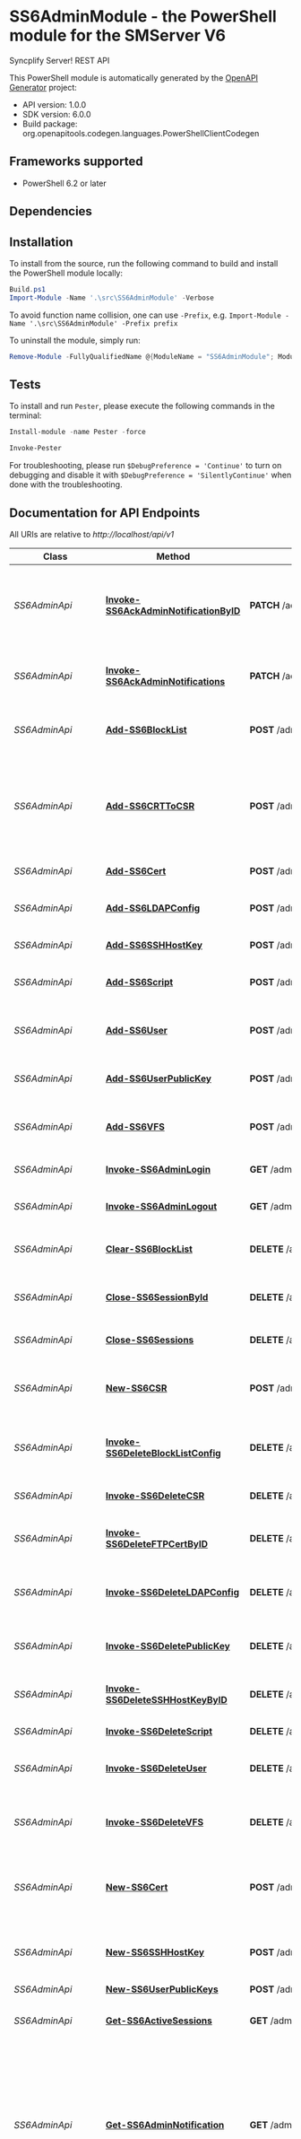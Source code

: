 # SS6AdminModule - the PowerShell module for the SMServer V6

Syncplify Server! REST API

This PowerShell module is automatically generated by the [OpenAPI Generator](https://openapi-generator.tech) project:

- API version: 1.0.0
- SDK version: 6.0.0
- Build package: org.openapitools.codegen.languages.PowerShellClientCodegen

<a name="frameworks-supported"></a>
## Frameworks supported
- PowerShell 6.2 or later

<a name="dependencies"></a>
## Dependencies

<a name="installation"></a>
## Installation


To install from the source, run the following command to build and install the PowerShell module locally:
```powershell
Build.ps1
Import-Module -Name '.\src\SS6AdminModule' -Verbose
```

To avoid function name collision, one can use `-Prefix`, e.g. `Import-Module -Name '.\src\SS6AdminModule' -Prefix prefix`

To uninstall the module, simply run:
```powershell
Remove-Module -FullyQualifiedName @{ModuleName = "SS6AdminModule"; ModuleVersion = "6.0.0"}
```

<a name="tests"></a>
## Tests

To install and run `Pester`, please execute the following commands in the terminal:

```powershell
Install-module -name Pester -force

Invoke-Pester
```

For troubleshooting, please run `$DebugPreference = 'Continue'` to turn on debugging and disable it with `$DebugPreference = 'SilentlyContinue'` when done with the troubleshooting.

## Documentation for API Endpoints

All URIs are relative to *http://localhost/api/v1*

Class | Method | HTTP request | Description
------------ | ------------- | ------------- | -------------
*SS6AdminApi* | [**Invoke-SS6AckAdminNotificationByID**](docs/SS6AdminApi.md#Invoke-SS6AckAdminNotificationByID) | **PATCH** /adm/notifications/{id}/ack | Mark as read the notification with the specicied ID for the logged in admin
*SS6AdminApi* | [**Invoke-SS6AckAdminNotifications**](docs/SS6AdminApi.md#Invoke-SS6AckAdminNotifications) | **PATCH** /adm/notifications/ack | Mark as read all the unread notification for the logged in admin
*SS6AdminApi* | [**Add-SS6BlockList**](docs/SS6AdminApi.md#Add-SS6BlockList) | **POST** /adm/blocklist | Adds a new BlockList for the logged in admin
*SS6AdminApi* | [**Add-SS6CRTToCSR**](docs/SS6AdminApi.md#Add-SS6CRTToCSR) | **POST** /adm/csr/{id} | Takes an existing CSR and adds the CRT to it to create an actual certificate, and deletes the CSR
*SS6AdminApi* | [**Add-SS6Cert**](docs/SS6AdminApi.md#Add-SS6Cert) | **POST** /adm/certs | Adds a new certificate
*SS6AdminApi* | [**Add-SS6LDAPConfig**](docs/SS6AdminApi.md#Add-SS6LDAPConfig) | **POST** /adm/ldapconfig | Adds a new LDAPConfig for the logged in admin
*SS6AdminApi* | [**Add-SS6SSHHostKey**](docs/SS6AdminApi.md#Add-SS6SSHHostKey) | **POST** /adm/sshhostkeys | Adds a new ssh host key
*SS6AdminApi* | [**Add-SS6Script**](docs/SS6AdminApi.md#Add-SS6Script) | **POST** /adm/script | Adds a new script for the logged in admin
*SS6AdminApi* | [**Add-SS6User**](docs/SS6AdminApi.md#Add-SS6User) | **POST** /adm/users | Adds a new user for the logged in admin
*SS6AdminApi* | [**Add-SS6UserPublicKey**](docs/SS6AdminApi.md#Add-SS6UserPublicKey) | **POST** /adm/users/{id}/pubkeys | Add a public key for the user identified by id
*SS6AdminApi* | [**Add-SS6VFS**](docs/SS6AdminApi.md#Add-SS6VFS) | **POST** /adm/vfs | Adds a new VFS for the logged in admin
*SS6AdminApi* | [**Invoke-SS6AdminLogin**](docs/SS6AdminApi.md#Invoke-SS6AdminLogin) | **GET** /adm/login/{vsiteID} | Login function for an Admin user
*SS6AdminApi* | [**Invoke-SS6AdminLogout**](docs/SS6AdminApi.md#Invoke-SS6AdminLogout) | **GET** /adm/logout | Logout functions for an Admin user
*SS6AdminApi* | [**Clear-SS6BlockList**](docs/SS6AdminApi.md#Clear-SS6BlockList) | **DELETE** /adm/blocklist | Remove all the elements from the blocklist
*SS6AdminApi* | [**Close-SS6SessionById**](docs/SS6AdminApi.md#Close-SS6SessionById) | **DELETE** /adm/sessions/{id} | Close the active session with the specified id
*SS6AdminApi* | [**Close-SS6Sessions**](docs/SS6AdminApi.md#Close-SS6Sessions) | **DELETE** /adm/sessions | Close all the active sessions
*SS6AdminApi* | [**New-SS6CSR**](docs/SS6AdminApi.md#New-SS6CSR) | **POST** /adm/csr | Creates a brand new CSR and its associated private key
*SS6AdminApi* | [**Invoke-SS6DeleteBlockListConfig**](docs/SS6AdminApi.md#Invoke-SS6DeleteBlockListConfig) | **DELETE** /adm/blocklist/{id} | Deletes the BlockList configuration identified by id
*SS6AdminApi* | [**Invoke-SS6DeleteCSR**](docs/SS6AdminApi.md#Invoke-SS6DeleteCSR) | **DELETE** /adm/csr/{id} | Deletes the CSR identified by id
*SS6AdminApi* | [**Invoke-SS6DeleteFTPCertByID**](docs/SS6AdminApi.md#Invoke-SS6DeleteFTPCertByID) | **DELETE** /adm/certs/{id} | Deletes the ftp certificate with the given ID
*SS6AdminApi* | [**Invoke-SS6DeleteLDAPConfig**](docs/SS6AdminApi.md#Invoke-SS6DeleteLDAPConfig) | **DELETE** /adm/ldapconfig/{id} | Deletes the LDAP configuration identified by id
*SS6AdminApi* | [**Invoke-SS6DeletePublicKey**](docs/SS6AdminApi.md#Invoke-SS6DeletePublicKey) | **DELETE** /adm/users/{id}/pubkeys/{keyID} | Deletes the public key identified by keyID
*SS6AdminApi* | [**Invoke-SS6DeleteSSHHostKeyByID**](docs/SS6AdminApi.md#Invoke-SS6DeleteSSHHostKeyByID) | **DELETE** /adm/sshhostkeys/{id} | Deletes the ftp ssh host key with the given ID
*SS6AdminApi* | [**Invoke-SS6DeleteScript**](docs/SS6AdminApi.md#Invoke-SS6DeleteScript) | **DELETE** /adm/script/{id} | Deletes the Script by id
*SS6AdminApi* | [**Invoke-SS6DeleteUser**](docs/SS6AdminApi.md#Invoke-SS6DeleteUser) | **DELETE** /adm/users/{id} | Deletes the admin user identified by id
*SS6AdminApi* | [**Invoke-SS6DeleteVFS**](docs/SS6AdminApi.md#Invoke-SS6DeleteVFS) | **DELETE** /adm/vfs/{id} | Deletes the Virtual File System identified by id
*SS6AdminApi* | [**New-SS6Cert**](docs/SS6AdminApi.md#New-SS6Cert) | **POST** /adm/certs/generator | Generates a new cert and adds it to server certificate collection
*SS6AdminApi* | [**New-SS6SSHHostKey**](docs/SS6AdminApi.md#New-SS6SSHHostKey) | **POST** /adm/sshhostkeys/generator | Generates a new ssh host key and adds it to server configuration
*SS6AdminApi* | [**New-SS6UserPublicKeys**](docs/SS6AdminApi.md#New-SS6UserPublicKeys) | **POST** /adm/users/{id}/pubkeys/generator | 
*SS6AdminApi* | [**Get-SS6ActiveSessions**](docs/SS6AdminApi.md#Get-SS6ActiveSessions) | **GET** /adm/sessions | Retrieves active sessions for all nodes
*SS6AdminApi* | [**Get-SS6AdminNotification**](docs/SS6AdminApi.md#Get-SS6AdminNotification) | **GET** /adm/notifications | Search notifications, the resulted are ordering based on the ""created"" fiels, the most recent first. Notifications that have already been read will be automatically excluded
*SS6AdminApi* | [**Get-SS6AdminNotificationByID**](docs/SS6AdminApi.md#Get-SS6AdminNotificationByID) | **GET** /adm/notifications/{id} | Returns the notification with the specicied ID
*SS6AdminApi* | [**Get-SS6AdminProfile**](docs/SS6AdminApi.md#Get-SS6AdminProfile) | **GET** /adm/profile | Returns the profile for the logged in admin
*SS6AdminApi* | [**Get-SS6BlockListConfig**](docs/SS6AdminApi.md#Get-SS6BlockListConfig) | **GET** /adm/blocklist/{id} | Retrieves the BlockList configuration identified by id for this admin
*SS6AdminApi* | [**Get-SS6BlockLists**](docs/SS6AdminApi.md#Get-SS6BlockLists) | **GET** /adm/blocklist | Retrieves blocklist objects for the logged in admin
*SS6AdminApi* | [**Get-SS6CSR**](docs/SS6AdminApi.md#Get-SS6CSR) | **GET** /adm/csr/{id} | Retrieves the CSR identified by id
*SS6AdminApi* | [**Get-SS6CSRs**](docs/SS6AdminApi.md#Get-SS6CSRs) | **GET** /adm/csr | Retrieves pre-generated certificate signing requests
*SS6AdminApi* | [**Get-SS6CertByID**](docs/SS6AdminApi.md#Get-SS6CertByID) | **GET** /adm/certs/{id} | Retrieves the certificate with the given ID
*SS6AdminApi* | [**Get-SS6Certs**](docs/SS6AdminApi.md#Get-SS6Certs) | **GET** /adm/certs | Retrieves certificates for the logged in admin
*SS6AdminApi* | [**Get-SS6GlobalStats**](docs/SS6AdminApi.md#Get-SS6GlobalStats) | **GET** /adm/stats/global | Retrieves aggregate statistics for all nodes
*SS6AdminApi* | [**Get-SS6LDAPConfig**](docs/SS6AdminApi.md#Get-SS6LDAPConfig) | **GET** /adm/ldapconfig/{id} | Retrieves the LDAP configuration identified by id for this admin
*SS6AdminApi* | [**Get-SS6LDAPConfigs**](docs/SS6AdminApi.md#Get-SS6LDAPConfigs) | **GET** /adm/ldapconfig | Retrieves LDAP configurations for the logged in admin
*SS6AdminApi* | [**Get-SS6SSHHostKeyByID**](docs/SS6AdminApi.md#Get-SS6SSHHostKeyByID) | **GET** /adm/sshhostkeys/{id} | Retrieves the ssh host key with the given ID
*SS6AdminApi* | [**Get-SS6SSHHostKeys**](docs/SS6AdminApi.md#Get-SS6SSHHostKeys) | **GET** /adm/sshhostkeys | Retrieves SSH host keys for the virtual site of the logged in admin
*SS6AdminApi* | [**Get-SS6Scrips**](docs/SS6AdminApi.md#Get-SS6Scrips) | **GET** /adm/script/{id} | Retrieves the Script identified by id for this admin
*SS6AdminApi* | [**Get-SS6Scripts**](docs/SS6AdminApi.md#Get-SS6Scripts) | **GET** /adm/script | Retrieves scripts for the logged in admin
*SS6AdminApi* | [**Get-SS6StatsSinceLastStart**](docs/SS6AdminApi.md#Get-SS6StatsSinceLastStart) | **GET** /adm/stats/sincestart | Retrieves aggregate statistics for all nodes since last start
*SS6AdminApi* | [**Get-SS6SystemProperties**](docs/SS6AdminApi.md#Get-SS6SystemProperties) | **GET** /adm/systemprops | Retrieves system properties for each node
*SS6AdminApi* | [**Get-SS6User**](docs/SS6AdminApi.md#Get-SS6User) | **GET** /adm/users/{id} | Retrieves the user identified by id for this admin
*SS6AdminApi* | [**Get-SS6UserPublicKeyByID**](docs/SS6AdminApi.md#Get-SS6UserPublicKeyByID) | **GET** /adm/users/{id}/pubkeys/{keyID} | Retrieves the public keys with the specified keyID
*SS6AdminApi* | [**Get-SS6UserPublicKeys**](docs/SS6AdminApi.md#Get-SS6UserPublicKeys) | **GET** /adm/users/{id}/pubkeys | Retrieves the public keys for the user identified by id
*SS6AdminApi* | [**Get-SS6Users**](docs/SS6AdminApi.md#Get-SS6Users) | **GET** /adm/users | Retrieves users for the logged in admin
*SS6AdminApi* | [**Get-SS6VFS**](docs/SS6AdminApi.md#Get-SS6VFS) | **GET** /adm/vfs/{id} | Retrieves the Virtual File System identified by id for this admin
*SS6AdminApi* | [**Get-SS6VFSs**](docs/SS6AdminApi.md#Get-SS6VFSs) | **GET** /adm/vfs | Retrieves virtual file systems for the logged in admin
*SS6AdminApi* | [**Get-SS6VsiteConfig**](docs/SS6AdminApi.md#Get-SS6VsiteConfig) | **GET** /adm/srvconfig | Retrieves the configuration for the virtual site that belongs to the logged in admin
*SS6AdminApi* | [**Invoke-SS6ParchVsiteConfig**](docs/SS6AdminApi.md#Invoke-SS6ParchVsiteConfig) | **PATCH** /adm/srvconfig | Partial update the configuration for the virtual site that belongs to the logged in admin. Partial update is not supported for sub-structs such as SSHConfig, FTPConfig etc. You have to pass the whole sub-struct
*SS6AdminApi* | [**Invoke-SS6PatchLDAPConfig**](docs/SS6AdminApi.md#Invoke-SS6PatchLDAPConfig) | **PATCH** /adm/ldapconfig/{id} | Partial updates for the LDAP configuration identified by id
*SS6AdminApi* | [**Invoke-SS6PatchScript**](docs/SS6AdminApi.md#Invoke-SS6PatchScript) | **PATCH** /adm/script/{id} | Partial update for the script identified by id
*SS6AdminApi* | [**Invoke-SS6PatchUser**](docs/SS6AdminApi.md#Invoke-SS6PatchUser) | **PATCH** /adm/users/{id} | Partial update for the user identified by id
*SS6AdminApi* | [**Invoke-SS6PatchVFS**](docs/SS6AdminApi.md#Invoke-SS6PatchVFS) | **PATCH** /adm/vfs/{id} | Partial update for the Virtual File System identified by id
*SS6AdminApi* | [**Update-SS6AdminPassword**](docs/SS6AdminApi.md#Update-SS6AdminPassword) | **PUT** /adm/password | Updates the password for the logged in admin
*SS6AdminApi* | [**Update-SS6LDAPConfig**](docs/SS6AdminApi.md#Update-SS6LDAPConfig) | **PUT** /adm/ldapconfig/{id} | Updates the LDAP configuration identified by id
*SS6AdminApi* | [**Update-SS6Script**](docs/SS6AdminApi.md#Update-SS6Script) | **PUT** /adm/script/{id} | Updates the Script identified by id
*SS6AdminApi* | [**Update-SS6User**](docs/SS6AdminApi.md#Update-SS6User) | **PUT** /adm/users/{id} | Updates the user identified by id
*SS6AdminApi* | [**Update-SS6VFS**](docs/SS6AdminApi.md#Update-SS6VFS) | **PUT** /adm/vfs/{id} | Updates the Virtual File System identified by id
*SS6AdminApi* | [**Update-SS6VsiteConfig**](docs/SS6AdminApi.md#Update-SS6VsiteConfig) | **PUT** /adm/srvconfig | Updates the configuration for the virtual site that belongs to the logged in admin
*SS6AdminApi* | [**Update-SS6VsiteConfigMode**](docs/SS6AdminApi.md#Update-SS6VsiteConfigMode) | **PATCH** /adm/srvconfig/{mode} | Updates the configuration mode for the virtual site that belongs to the logged in admin
*SS6MiscApi* | [**Get-SS6Version**](docs/SS6MiscApi.md#Get-SS6Version) | **GET** /version | Get version details
*SS6ResourcesApi* | [**Get-SS6VSiteDisclaimer**](docs/SS6ResourcesApi.md#Get-SS6VSiteDisclaimer) | **GET** /res/disclaimer/{vsiteID} | 
*SS6ResourcesApi* | [**Get-SS6VSiteLogo**](docs/SS6ResourcesApi.md#Get-SS6VSiteLogo) | **GET** /res/logo/{vsiteID} | 
*SS6SetupApi* | [**New-SS6SA**](docs/SS6SetupApi.md#New-SS6SA) | **POST** /superadmin | Create the default super admin with id ""sa""
*SS6SetupApi* | [**Get-SS6SetupQRCodePng**](docs/SS6SetupApi.md#Get-SS6SetupQRCodePng) | **GET** /qr.png | Get the QR code png
*SS6SetupApi* | [**Get-SS6SetupRandomBase32**](docs/SS6SetupApi.md#Get-SS6SetupRandomBase32) | **GET** /randombase32/{length} | Get a random base32 string
*SS6SetupApi* | [**Get-SS6SetupRandomName**](docs/SS6SetupApi.md#Get-SS6SetupRandomName) | **GET** /randomname | Get a random name
*SS6SetupApi* | [**Invoke-SS6Googleauthenticatortest**](docs/SS6SetupApi.md#Invoke-SS6Googleauthenticatortest) | **GET** /googleauthenticatortest/{secret}/{token} | Test a google Authenticator token with explicit secret
*SS6SetupApi* | [**Join-SS6HANode**](docs/SS6SetupApi.md#Join-SS6HANode) | **POST** /hajoin | Join this node to an HA setup
*SS6SetupApi* | [**Set-SS6Node**](docs/SS6SetupApi.md#Set-SS6Node) | **POST** /node | Configure the node
*SS6SetupApi* | [**Set-SS6SSC**](docs/SS6SetupApi.md#Set-SS6SSC) | **POST** /ssc | Check the security code
*SS6SuperAdminApi* | [**Invoke-SS6AckSaNotificationByID**](docs/SS6SuperAdminApi.md#Invoke-SS6AckSaNotificationByID) | **PATCH** /sa/notifications/{id}/ack | Mark as read the notification with the specicied ID for the logged in super admin
*SS6SuperAdminApi* | [**Invoke-SS6AckSaNotifications**](docs/SS6SuperAdminApi.md#Invoke-SS6AckSaNotifications) | **PATCH** /sa/notifications/ack | Mark as read all the unread notification for the logged in super admin
*SS6SuperAdminApi* | [**Invoke-SS6ActivateLicenseOffline**](docs/SS6SuperAdminApi.md#Invoke-SS6ActivateLicenseOffline) | **POST** /sa/license/activaction/offline | Activate a license in offline mode
*SS6SuperAdminApi* | [**Invoke-SS6ActivateLicenseOnline**](docs/SS6SuperAdminApi.md#Invoke-SS6ActivateLicenseOnline) | **POST** /sa/license/activaction/online | Activate the given license code
*SS6SuperAdminApi* | [**Add-SS6Admin**](docs/SS6SuperAdminApi.md#Add-SS6Admin) | **POST** /sa/vsites/{id}/adm | Adds a new admin for the specified virtual site
*SS6SuperAdminApi* | [**Add-SS6NodeCRTToCSR**](docs/SS6SuperAdminApi.md#Add-SS6NodeCRTToCSR) | **POST** /sa/nodecsr/{id} | Takes an existing CSR and adds the CRT to it to create an actual certificate, and deletes the CSR
*SS6SuperAdminApi* | [**Add-SS6NodeCertificate**](docs/SS6SuperAdminApi.md#Add-SS6NodeCertificate) | **POST** /sa/nodecerts | Adds a new node certificate, a restart is required to load it
*SS6SuperAdminApi* | [**Add-SS6SuperAdmin**](docs/SS6SuperAdminApi.md#Add-SS6SuperAdmin) | **POST** /sa/superadmin | Adds a new SuperAdmin
*SS6SuperAdminApi* | [**Add-SS6Vsite**](docs/SS6SuperAdminApi.md#Add-SS6Vsite) | **POST** /sa/vsites | Adds a new virtual site
*SS6SuperAdminApi* | [**New-SS6NodeCSR**](docs/SS6SuperAdminApi.md#New-SS6NodeCSR) | **POST** /sa/nodecsr | Creates a brand new CSR and its associated private key
*SS6SuperAdminApi* | [**Invoke-SS6DeactivateLicense**](docs/SS6SuperAdminApi.md#Invoke-SS6DeactivateLicense) | **GET** /sa/license/deactivaction | Deactivate a license
*SS6SuperAdminApi* | [**Invoke-SS6DeleteAdmin**](docs/SS6SuperAdminApi.md#Invoke-SS6DeleteAdmin) | **DELETE** /sa/vsites/{id}/adm/{adminID} | Deletes the admin identified by adminID for this virtual site
*SS6SuperAdminApi* | [**Invoke-SS6DeleteNodeCSR**](docs/SS6SuperAdminApi.md#Invoke-SS6DeleteNodeCSR) | **DELETE** /sa/nodecsr/{id} | Deletes the node CSR identified by id
*SS6SuperAdminApi* | [**Invoke-SS6DeleteNodeCertificate**](docs/SS6SuperAdminApi.md#Invoke-SS6DeleteNodeCertificate) | **DELETE** /sa/nodecerts/{id} | Deletes the node identified by id, a restart is required to apply the change
*SS6SuperAdminApi* | [**Invoke-SS6DeleteSuperAdminByID**](docs/SS6SuperAdminApi.md#Invoke-SS6DeleteSuperAdminByID) | **DELETE** /sa/superadmin/{id} | Deletes the SuperAdmin user identified by id
*SS6SuperAdminApi* | [**Invoke-SS6DeleteVsite**](docs/SS6SuperAdminApi.md#Invoke-SS6DeleteVsite) | **DELETE** /sa/vsites/{id} | Deletes the virtual site identified by id
*SS6SuperAdminApi* | [**New-SS6NodeCert**](docs/SS6SuperAdminApi.md#New-SS6NodeCert) | **POST** /sa/nodecerts/generator | creates a brand new CERTIFICATE and its associated private key
*SS6SuperAdminApi* | [**Get-SS6Admin**](docs/SS6SuperAdminApi.md#Get-SS6Admin) | **GET** /sa/vsites/{id}/adm/{adminID} | Retrieves the admin identified by adminID for this virtual site
*SS6SuperAdminApi* | [**Get-SS6Admins**](docs/SS6SuperAdminApi.md#Get-SS6Admins) | **GET** /sa/vsites/{id}/adm | Retrieves the admins for the specified virtual site
*SS6SuperAdminApi* | [**Get-SS6AvailableBindings**](docs/SS6SuperAdminApi.md#Get-SS6AvailableBindings) | **GET** /sa/bindinghelper | Retrieves the available bindings
*SS6SuperAdminApi* | [**Get-SS6GlobalConfig**](docs/SS6SuperAdminApi.md#Get-SS6GlobalConfig) | **GET** /sa/globalconfig | Retrieves the global configuration
*SS6SuperAdminApi* | [**Get-SS6License**](docs/SS6SuperAdminApi.md#Get-SS6License) | **GET** /sa/license | Return the details about the activated license, if any. If not license is activated this API will return a NotFound (404) error
*SS6SuperAdminApi* | [**Get-SS6LicenseMaintenance**](docs/SS6SuperAdminApi.md#Get-SS6LicenseMaintenance) | **GET** /sa/license/maintenance | Return the details about the activate maintenance for this license, if any. If not maintenance is active this API will return a NotFound (404) error
*SS6SuperAdminApi* | [**Get-SS6Node**](docs/SS6SuperAdminApi.md#Get-SS6Node) | **GET** /sa/node | Retrieves the node
*SS6SuperAdminApi* | [**Get-SS6NodeCSR**](docs/SS6SuperAdminApi.md#Get-SS6NodeCSR) | **GET** /sa/nodecsr/{id} | Retrieves the node CSR identified by id
*SS6SuperAdminApi* | [**Get-SS6NodeCSRs**](docs/SS6SuperAdminApi.md#Get-SS6NodeCSRs) | **GET** /sa/nodecsr | Retrieves node pre-generated certificate signing requests
*SS6SuperAdminApi* | [**Get-SS6NodeCertifcates**](docs/SS6SuperAdminApi.md#Get-SS6NodeCertifcates) | **GET** /sa/nodecerts | Retrieves node certificates
*SS6SuperAdminApi* | [**Get-SS6NodeCertificate**](docs/SS6SuperAdminApi.md#Get-SS6NodeCertificate) | **GET** /sa/nodecerts/{id} | Retrieves the node certificate identified by id
*SS6SuperAdminApi* | [**Get-SS6Nodes**](docs/SS6SuperAdminApi.md#Get-SS6Nodes) | **GET** /sa/hanodes | Retrieves nodes, empty if this is not an HA installation
*SS6SuperAdminApi* | [**Get-SS6QRCodePng**](docs/SS6SuperAdminApi.md#Get-SS6QRCodePng) | **GET** /sa/qr.png | Get the QR code png
*SS6SuperAdminApi* | [**Get-SS6RandomBase32**](docs/SS6SuperAdminApi.md#Get-SS6RandomBase32) | **GET** /sa/randombase32/{length} | Get a random base32 string
*SS6SuperAdminApi* | [**Get-SS6RandomName**](docs/SS6SuperAdminApi.md#Get-SS6RandomName) | **GET** /sa/randomname | Get a random name
*SS6SuperAdminApi* | [**Get-SS6SaNotification**](docs/SS6SuperAdminApi.md#Get-SS6SaNotification) | **GET** /sa/notifications | Search notifications, the resulted are ordering based on the ""created"" fiels, the most recent first. Notifications that have already been read will be automatically excluded
*SS6SuperAdminApi* | [**Get-SS6SaNotificationByID**](docs/SS6SuperAdminApi.md#Get-SS6SaNotificationByID) | **GET** /sa/notifications/{id} | Returns the notification with the specicied ID
*SS6SuperAdminApi* | [**Get-SS6SuperAdminByID**](docs/SS6SuperAdminApi.md#Get-SS6SuperAdminByID) | **GET** /sa/superadmin/{id} | Retrieves the SuperAdmin configuration identified by id
*SS6SuperAdminApi* | [**Get-SS6SuperAdmins**](docs/SS6SuperAdminApi.md#Get-SS6SuperAdmins) | **GET** /sa/superadmin | Retrieves the SuperAdmin users
*SS6SuperAdminApi* | [**Get-SS6Vsite**](docs/SS6SuperAdminApi.md#Get-SS6Vsite) | **GET** /sa/vsites/{id} | Retrieves the virtual site identified by id
*SS6SuperAdminApi* | [**Get-SS6Vsites**](docs/SS6SuperAdminApi.md#Get-SS6Vsites) | **GET** /sa/vsites | Retrieves virtual sites
*SS6SuperAdminApi* | [**Invoke-SS6Googleauthenticatortestsa**](docs/SS6SuperAdminApi.md#Invoke-SS6Googleauthenticatortestsa) | **GET** /sa/googleauthenticatortest/{secret}/{token} | Test a google Authenticator token with explicit secret
*SS6SuperAdminApi* | [**Invoke-SS6ParchGlobalConfig**](docs/SS6SuperAdminApi.md#Invoke-SS6ParchGlobalConfig) | **PATCH** /sa/globalconfig | Partial update the global configuration. Partial update is not supported for sub-structs. You have to pass the whole sub-struct
*SS6SuperAdminApi* | [**Invoke-SS6PatchAdmin**](docs/SS6SuperAdminApi.md#Invoke-SS6PatchAdmin) | **PATCH** /sa/vsites/{id}/adm/{adminID} | Partial update for the admin identified by adminID for this virtual site
*SS6SuperAdminApi* | [**Invoke-SS6PatchNode**](docs/SS6SuperAdminApi.md#Invoke-SS6PatchNode) | **PATCH** /sa/node | Partial update for the node
*SS6SuperAdminApi* | [**Invoke-SS6PatchSuperAdminByID**](docs/SS6SuperAdminApi.md#Invoke-SS6PatchSuperAdminByID) | **PATCH** /sa/superadmin/{id} | Partial update for the SuperAdmin user identified by id
*SS6SuperAdminApi* | [**Invoke-SS6PatchVsite**](docs/SS6SuperAdminApi.md#Invoke-SS6PatchVsite) | **PATCH** /sa/vsites/{id} | Partial update for the virtual site identified by id
*SS6SuperAdminApi* | [**Remove-SS6HANode**](docs/SS6SuperAdminApi.md#Remove-SS6HANode) | **DELETE** /sa/hanodes/{id} | 
*SS6SuperAdminApi* | [**Request-SS6LicenseTrial**](docs/SS6SuperAdminApi.md#Request-SS6LicenseTrial) | **POST** /sa/license/activaction/trial | Request a trial license
*SS6SuperAdminApi* | [**Invoke-SS6SaBackup**](docs/SS6SuperAdminApi.md#Invoke-SS6SaBackup) | **GET** /sa/backup | Generate a backup as zip file
*SS6SuperAdminApi* | [**Invoke-SS6SaLogin**](docs/SS6SuperAdminApi.md#Invoke-SS6SaLogin) | **GET** /sa/login | Login functions for the 'sa' power-user
*SS6SuperAdminApi* | [**Invoke-SS6SaLogout**](docs/SS6SuperAdminApi.md#Invoke-SS6SaLogout) | **GET** /sa/logout | Logout functions for the 'sa' power-user
*SS6SuperAdminApi* | [**Invoke-SS6SaRestore**](docs/SS6SuperAdminApi.md#Invoke-SS6SaRestore) | **POST** /sa/restore | Restore a backup from a zip file
*SS6SuperAdminApi* | [**Start-SS6Vsite**](docs/SS6SuperAdminApi.md#Start-SS6Vsite) | **GET** /sa/vsites/{id}/start | Starts the virtual site identified by id
*SS6SuperAdminApi* | [**Stop-SS6Vsite**](docs/SS6SuperAdminApi.md#Stop-SS6Vsite) | **GET** /sa/vsites/{id}/stop | Stops the virtual site identified by id
*SS6SuperAdminApi* | [**Update-SS6Admin**](docs/SS6SuperAdminApi.md#Update-SS6Admin) | **PUT** /sa/vsites/{id}/adm/{adminID} | Updates  the admin identified by adminID for this virtual site
*SS6SuperAdminApi* | [**Update-SS6GlobalConfig**](docs/SS6SuperAdminApi.md#Update-SS6GlobalConfig) | **PUT** /sa/globalconfig | Updates the global configuration
*SS6SuperAdminApi* | [**Update-SS6Node**](docs/SS6SuperAdminApi.md#Update-SS6Node) | **PUT** /sa/node | Updates the node
*SS6SuperAdminApi* | [**Update-SS6SAPassword**](docs/SS6SuperAdminApi.md#Update-SS6SAPassword) | **PUT** /sa/password | Updates the password for the logged in super admin
*SS6SuperAdminApi* | [**Update-SS6SuperAdminByID**](docs/SS6SuperAdminApi.md#Update-SS6SuperAdminByID) | **PUT** /sa/superadmin/{id} | Update the SuperAdmin user identified by id
*SS6SuperAdminApi* | [**Update-SS6Vsite**](docs/SS6SuperAdminApi.md#Update-SS6Vsite) | **PUT** /sa/vsites/{id} | Updates the virtual site identified by id


## Documentation for Models

 - [SS6AdminModule\Model.AccountStatus](docs/AccountStatus.md)
 - [SS6AdminModule\Model.Admin](docs/Admin.md)
 - [SS6AdminModule\Model.AdminConfigObjects](docs/AdminConfigObjects.md)
 - [SS6AdminModule\Model.AdminPerm](docs/AdminPerm.md)
 - [SS6AdminModule\Model.ApiError](docs/ApiError.md)
 - [SS6AdminModule\Model.ApiResponse](docs/ApiResponse.md)
 - [SS6AdminModule\Model.AuthType](docs/AuthType.md)
 - [SS6AdminModule\Model.Authenticator](docs/Authenticator.md)
 - [SS6AdminModule\Model.BasicCustomer](docs/BasicCustomer.md)
 - [SS6AdminModule\Model.BehaviorType](docs/BehaviorType.md)
 - [SS6AdminModule\Model.Binding](docs/Binding.md)
 - [SS6AdminModule\Model.BlockListItem](docs/BlockListItem.md)
 - [SS6AdminModule\Model.CORSConfig](docs/CORSConfig.md)
 - [SS6AdminModule\Model.CSR](docs/CSR.md)
 - [SS6AdminModule\Model.CSRAllOf](docs/CSRAllOf.md)
 - [SS6AdminModule\Model.CertificateBaseFields](docs/CertificateBaseFields.md)
 - [SS6AdminModule\Model.CertificateRequest](docs/CertificateRequest.md)
 - [SS6AdminModule\Model.CertificateRequestAllOf](docs/CertificateRequestAllOf.md)
 - [SS6AdminModule\Model.CipherSuites](docs/CipherSuites.md)
 - [SS6AdminModule\Model.ErrorType](docs/ErrorType.md)
 - [SS6AdminModule\Model.EventHandler](docs/EventHandler.md)
 - [SS6AdminModule\Model.EventType](docs/EventType.md)
 - [SS6AdminModule\Model.FTPConfig](docs/FTPConfig.md)
 - [SS6AdminModule\Model.GlobalConfig](docs/GlobalConfig.md)
 - [SS6AdminModule\Model.HAVsiteStatus](docs/HAVsiteStatus.md)
 - [SS6AdminModule\Model.HTTPSConfig](docs/HTTPSConfig.md)
 - [SS6AdminModule\Model.HTTPSecConfig](docs/HTTPSecConfig.md)
 - [SS6AdminModule\Model.HostKeyRequestFields](docs/HostKeyRequestFields.md)
 - [SS6AdminModule\Model.IPVersion](docs/IPVersion.md)
 - [SS6AdminModule\Model.InlineObject](docs/InlineObject.md)
 - [SS6AdminModule\Model.InlineObject1](docs/InlineObject1.md)
 - [SS6AdminModule\Model.InlineObject3](docs/InlineObject3.md)
 - [SS6AdminModule\Model.InlineObject4](docs/InlineObject4.md)
 - [SS6AdminModule\Model.InlineObject5](docs/InlineObject5.md)
 - [SS6AdminModule\Model.InlineObject6](docs/InlineObject6.md)
 - [SS6AdminModule\Model.InlineObject7](docs/InlineObject7.md)
 - [SS6AdminModule\Model.InlineResponse200](docs/InlineResponse200.md)
 - [SS6AdminModule\Model.InlineResponse2001](docs/InlineResponse2001.md)
 - [SS6AdminModule\Model.InlineResponse2002](docs/InlineResponse2002.md)
 - [SS6AdminModule\Model.LDAPConfig](docs/LDAPConfig.md)
 - [SS6AdminModule\Model.LDAPProto](docs/LDAPProto.md)
 - [SS6AdminModule\Model.LDAPQueryType](docs/LDAPQueryType.md)
 - [SS6AdminModule\Model.License](docs/License.md)
 - [SS6AdminModule\Model.LicenseType](docs/LicenseType.md)
 - [SS6AdminModule\Model.LogConfig](docs/LogConfig.md)
 - [SS6AdminModule\Model.LogDetailType](docs/LogDetailType.md)
 - [SS6AdminModule\Model.LogEncoding](docs/LogEncoding.md)
 - [SS6AdminModule\Model.LogToDatabaseCfg](docs/LogToDatabaseCfg.md)
 - [SS6AdminModule\Model.LogToFileCfg](docs/LogToFileCfg.md)
 - [SS6AdminModule\Model.LogToStdoutCfg](docs/LogToStdoutCfg.md)
 - [SS6AdminModule\Model.LogToSyslogCfg](docs/LogToSyslogCfg.md)
 - [SS6AdminModule\Model.LogToType](docs/LogToType.md)
 - [SS6AdminModule\Model.Maintenance](docs/Maintenance.md)
 - [SS6AdminModule\Model.Node](docs/Node.md)
 - [SS6AdminModule\Model.NodeBinding](docs/NodeBinding.md)
 - [SS6AdminModule\Model.NodeSession](docs/NodeSession.md)
 - [SS6AdminModule\Model.NodeStatus](docs/NodeStatus.md)
 - [SS6AdminModule\Model.Notification](docs/Notification.md)
 - [SS6AdminModule\Model.NotificationKind](docs/NotificationKind.md)
 - [SS6AdminModule\Model.PassVerType](docs/PassVerType.md)
 - [SS6AdminModule\Model.PasswordComplexity](docs/PasswordComplexity.md)
 - [SS6AdminModule\Model.PasswordType](docs/PasswordType.md)
 - [SS6AdminModule\Model.PermOverrider](docs/PermOverrider.md)
 - [SS6AdminModule\Model.PersistenceType](docs/PersistenceType.md)
 - [SS6AdminModule\Model.PictureKind](docs/PictureKind.md)
 - [SS6AdminModule\Model.PictureType](docs/PictureType.md)
 - [SS6AdminModule\Model.ReasonType](docs/ReasonType.md)
 - [SS6AdminModule\Model.SAListItem](docs/SAListItem.md)
 - [SS6AdminModule\Model.SFTPVersions](docs/SFTPVersions.md)
 - [SS6AdminModule\Model.SMTPConfig](docs/SMTPConfig.md)
 - [SS6AdminModule\Model.SSHAuths](docs/SSHAuths.md)
 - [SS6AdminModule\Model.SSHConfig](docs/SSHConfig.md)
 - [SS6AdminModule\Model.SSHCrypto](docs/SSHCrypto.md)
 - [SS6AdminModule\Model.SSHECDSAKeyBits](docs/SSHECDSAKeyBits.md)
 - [SS6AdminModule\Model.SSHHostKey](docs/SSHHostKey.md)
 - [SS6AdminModule\Model.SSHKex](docs/SSHKex.md)
 - [SS6AdminModule\Model.SSHKeyType](docs/SSHKeyType.md)
 - [SS6AdminModule\Model.SSHMac](docs/SSHMac.md)
 - [SS6AdminModule\Model.SSHPubKey](docs/SSHPubKey.md)
 - [SS6AdminModule\Model.SSHRSAKeyBits](docs/SSHRSAKeyBits.md)
 - [SS6AdminModule\Model.Script](docs/Script.md)
 - [SS6AdminModule\Model.Secret](docs/Secret.md)
 - [SS6AdminModule\Model.SecretStatus](docs/SecretStatus.md)
 - [SS6AdminModule\Model.ServiceStatus](docs/ServiceStatus.md)
 - [SS6AdminModule\Model.ServiceType](docs/ServiceType.md)
 - [SS6AdminModule\Model.SpeedLimit](docs/SpeedLimit.md)
 - [SS6AdminModule\Model.SrvConfig](docs/SrvConfig.md)
 - [SS6AdminModule\Model.StatsContainer](docs/StatsContainer.md)
 - [SS6AdminModule\Model.SubsystemTypes](docs/SubsystemTypes.md)
 - [SS6AdminModule\Model.SuperAdmin](docs/SuperAdmin.md)
 - [SS6AdminModule\Model.SystemProps](docs/SystemProps.md)
 - [SS6AdminModule\Model.TLSCertificate](docs/TLSCertificate.md)
 - [SS6AdminModule\Model.TLSCliModeType](docs/TLSCliModeType.md)
 - [SS6AdminModule\Model.TLSModeType](docs/TLSModeType.md)
 - [SS6AdminModule\Model.TLSVersions](docs/TLSVersions.md)
 - [SS6AdminModule\Model.TokenObj](docs/TokenObj.md)
 - [SS6AdminModule\Model.User](docs/User.md)
 - [SS6AdminModule\Model.UserType](docs/UserType.md)
 - [SS6AdminModule\Model.VFSPermissions](docs/VFSPermissions.md)
 - [SS6AdminModule\Model.VFSQuota](docs/VFSQuota.md)
 - [SS6AdminModule\Model.VFSType](docs/VFSType.md)
 - [SS6AdminModule\Model.VersionInfo](docs/VersionInfo.md)
 - [SS6AdminModule\Model.VirtualFileSystem](docs/VirtualFileSystem.md)
 - [SS6AdminModule\Model.VirtualFolder](docs/VirtualFolder.md)
 - [SS6AdminModule\Model.VirtualSite](docs/VirtualSite.md)


## Documentation for Authorization


### BasicAuth


- **Type**: HTTP basic authentication


### BearerAuth


- **Type**: HTTP basic authentication

